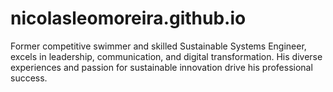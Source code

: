 # nicolasleomoreira.github.io
Former competitive swimmer and skilled Sustainable Systems Engineer, excels in leadership, communication, and digital transformation. His diverse experiences and passion for sustainable innovation drive his professional success.
